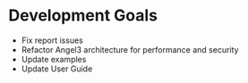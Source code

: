# Development Goals

* Fix report issues
* Refactor Angel3 architecture for performance and security
* Update examples
* Update User Guide
